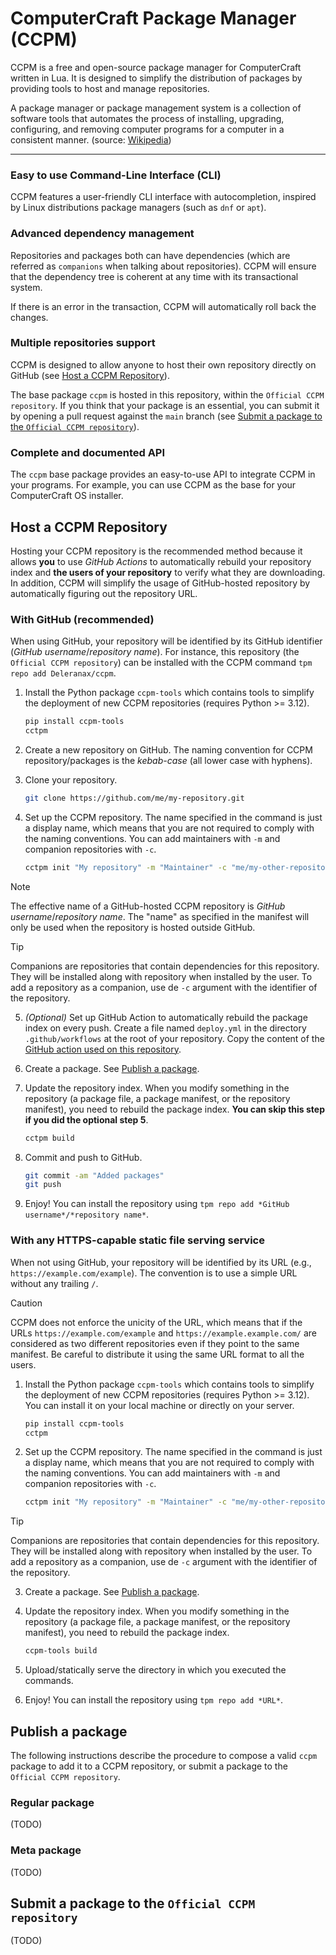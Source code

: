 # ComputerCraft Package Manager (CCPM)

CCPM is a free and open-source package manager for ComputerCraft written in Lua. It is designed to simplify the distribution of packages by
providing tools to host and manage repositories.

A package manager or package management system is a collection of software tools that automates the process of
installing, upgrading, configuring, and removing computer programs for a computer in a consistent manner. (source:
[Wikipedia](https://en.wikipedia.org/wiki/Package_manager))

***

### Easy to use Command-Line Interface (CLI)

CCPM features a user-friendly CLI interface with autocompletion, inspired by Linux distributions package managers (such
as `dnf` or `apt`).

### Advanced dependency management

Repositories and packages both can have dependencies (which are referred as `companions` when talking about
repositories). CCPM will ensure that the dependency tree is coherent at any time with its transactional system.

If there is an error in the transaction, CCPM will automatically roll back the changes.

### Multiple repositories support

CCPM is designed to allow anyone to host their own repository directly on GitHub
(see [Host a CCPM Repository](#host-a-ccpm-repository)).

The base package `ccpm` is hosted in this repository, within the `Official CCPM repository`. If you think that
your package is an essential, you can submit it by opening a pull request against the `main` branch (see
[Submit a package to the `Official CCPM repository`](#submit-a-package-to-the-official-ccpm-repository)).

### Complete and documented API

The `ccpm` base package provides an easy-to-use API to integrate CCPM in your programs. For example, you can use CCPM as
the base for your ComputerCraft OS installer.

## Host a CCPM Repository

Hosting your CCPM repository is the recommended method because it allows **you** to use *GitHub Actions* to automatically
rebuild your repository index and **the users of your repository** to verify what they are downloading. In addition, CCPM
will simplify the usage of GitHub-hosted repository by automatically figuring out the repository URL.

### With GitHub (recommended)

When using GitHub, your repository will be identified by its GitHub identifier (*GitHub username*/*repository name*).
For instance, this repository (the `Official CCPM repository`) can be installed with the CCPM command
`tpm repo add Deleranax/ccpm`.

1. Install the Python package `ccpm-tools` which contains tools to simplify the deployment of new CCPM
repositories (requires Python >= 3.12).
    ```bash
    pip install ccpm-tools
    cctpm
    ```

2. Create a new repository on GitHub. The naming convention for CCPM repository/packages is the *kebab-case* (all lower
case with hyphens).

3. Clone your repository.
   ```bash
   git clone https://github.com/me/my-repository.git
   ```

4. Set up the CCPM repository. The name specified in the command is just a display name, which means that you are not
required to comply with the naming conventions. You can add maintainers with `-m` and companion repositories with
`-c`.
   ```bash
   cctpm init "My repository" -m "Maintainer" -c "me/my-other-repository"
   ``` 
> [!NOTE]
> The effective name of a GitHub-hosted CCPM repository is *GitHub username*/*repository name*. The "name" as specified
> in the manifest will only be used when the repository is hosted outside GitHub.

> [!TIP]
> Companions are repositories that contain dependencies for this repository. They will be installed along with
> repository when installed by the user. To add a repository as a companion, use de `-c` argument with the identifier of
> the repository.

5. *(Optional)* Set up GitHub Action to automatically rebuild the package index on every push. Create a file named
`deploy.yml` in the directory `.github/workflows` at the root of your repository. Copy the content of the
[GitHub action used on this repository](https://github.com/Deleranax/ccpm/blob/main/.github/workflows/deploy.yml).

6. Create a package. See [Publish a package](#publish-a-package).

7. Update the repository index. When you modify something in the repository (a package file, a package manifest, or the
repository manifest), you need to rebuild the package index. **You can skip this step if you did the optional step 5**.
   ```bash 
   cctpm build
   ```

8. Commit and push to GitHub.
   ```bash
   git commit -am "Added packages"
   git push
   ```

9. Enjoy! You can install the repository using `tpm repo add *GitHub username*/*repository name*`.

### With any HTTPS-capable static file serving service

When not using GitHub, your repository will be identified by its URL (e.g., `https://example.com/example`). The
convention is to use a simple URL without any trailing `/`.

> [!CAUTION]
> CCPM does not enforce the unicity of the URL, which means that if the URLs `https://example.com/example` and
> `https://example.example.com/` are considered as two different repositories even if they point to the same manifest.
> Be careful to distribute it using the same URL format to all the users.

1. Install the Python package `ccpm-tools` which contains tools to simplify the deployment of new CCPM
repositories (requires Python >= 3.12). You can install it on your local machine or directly on your server.
    ```bash
    pip install ccpm-tools
    cctpm
    ```

2. Set up the CCPM repository. The name specified in the command is just a display name, which means that you are not
required to comply with the naming conventions. You can add maintainers with `-m` and companion repositories with
`-c`.
   ```bash
   cctpm init "My repository" -m "Maintainer" -c "me/my-other-repository"
   ```
   
> [!TIP]
> Companions are repositories that contain dependencies for this repository. They will be installed along with
> repository when installed by the user. To add a repository as a companion, use de `-c` argument with the identifier of
> the repository.

3. Create a package. See [Publish a package](#publish-a-package).

4. Update the repository index. When you modify something in the repository (a package file, a package manifest, or the
repository manifest), you need to rebuild the package index.
   ```bash 
   ccpm-tools build
   ```
5. Upload/statically serve the directory in which you executed the commands.

6. Enjoy! You can install the repository using `tpm repo add *URL*`.

## Publish a package

The following instructions describe the procedure to compose a valid `ccpm` package to add it to a CCPM repository, or
submit a package to the `Official CCPM repository`.

### Regular package

(TODO)

### Meta package

(TODO)

## Submit a package to the `Official CCPM repository`

(TODO)